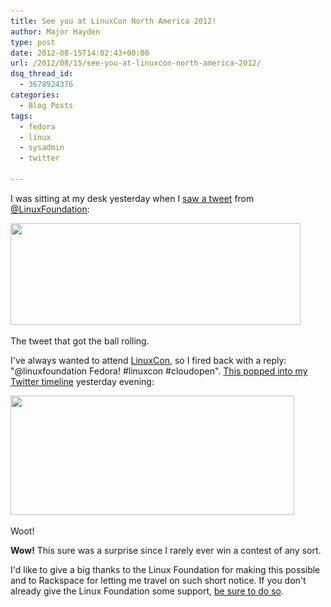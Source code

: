 ```yaml
---
title: See you at LinuxCon North America 2012!
author: Major Hayden
type: post
date: 2012-08-15T14:02:43+00:00
url: /2012/08/15/see-you-at-linuxcon-north-america-2012/
dsq_thread_id:
  - 3678924376
categories:
  - Blog Posts
tags:
  - fedora
  - linux
  - sysadmin
  - twitter

---
```

I was sitting at my desk yesterday when I [saw a tweet][1] from [@LinuxFoundation][2]:



<div id="attachment_3709" style="width: 474px" class="wp-caption aligncenter">
  <a href="/wp-content/uploads/2012/08/linuxfoundation_linuxcon_tweet1.jpg"><img src="/wp-content/uploads/2012/08/linuxfoundation_linuxcon_tweet1.jpg" alt="" title="linuxfoundation_linuxcon_tweet" width="464" height="163" class="size-full wp-image-3709" srcset="/wp-content/uploads/2012/08/linuxfoundation_linuxcon_tweet1.jpg 464w, /wp-content/uploads/2012/08/linuxfoundation_linuxcon_tweet1-300x105.jpg 300w" sizes="(max-width: 464px) 100vw, 464px" /></a>

  <p class="wp-caption-text">
    The tweet that got the ball rolling.
  </p>
</div>

I've always wanted to attend [LinuxCon][3], so I fired back with a reply: "@linuxfoundation Fedora! #linuxcon #cloudopen". [This popped into my Twitter timeline][4] yesterday evening:



<div id="attachment_3711" style="width: 464px" class="wp-caption aligncenter">
  <a href="/wp-content/uploads/2012/08/linuxcon_i_won.jpg"><img src="/wp-content/uploads/2012/08/linuxcon_i_won.jpg" alt="" title="linuxcon_i_won" width="454" height="191" class="size-full wp-image-3711" srcset="/wp-content/uploads/2012/08/linuxcon_i_won.jpg 454w, /wp-content/uploads/2012/08/linuxcon_i_won-300x126.jpg 300w" sizes="(max-width: 454px) 100vw, 454px" /></a>

  <p class="wp-caption-text">
    Woot!
  </p>
</div>

**Wow!** This sure was a surprise since I rarely ever win a contest of any sort.

I'd like to give a big thanks to the Linux Foundation for making this possible and to Rackspace for letting me travel on such short notice. If you don't already give the Linux Foundation some support, [be sure to do so][5].

 [1]: http://twitter.com/linuxfoundation/status/235403911996006400
 [2]: http://twitter.com/linuxfoundation
 [3]: http://events.linuxfoundation.org/events/linuxcon/
 [4]: http://twitter.com/linuxfoundation/status/235525007328026624
 [5]: http://www.linuxfoundation.org/about/join
